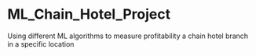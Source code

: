 # ML_Chain_Hotel_Project
Using different ML algorithms to measure profitability a chain hotel branch in a specific location
